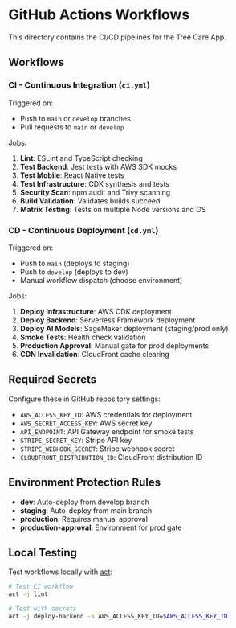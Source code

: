 # GitHub Actions Workflows

This directory contains the CI/CD pipelines for the Tree Care App.

## Workflows

### CI - Continuous Integration (`ci.yml`)

Triggered on:
- Push to `main` or `develop` branches
- Pull requests to `main` or `develop`

Jobs:
1. **Lint**: ESLint and TypeScript checking
2. **Test Backend**: Jest tests with AWS SDK mocks
3. **Test Mobile**: React Native tests
4. **Test Infrastructure**: CDK synthesis and tests
5. **Security Scan**: npm audit and Trivy scanning
6. **Build Validation**: Validates builds succeed
7. **Matrix Testing**: Tests on multiple Node versions and OS

### CD - Continuous Deployment (`cd.yml`)

Triggered on:
- Push to `main` (deploys to staging)
- Push to `develop` (deploys to dev)
- Manual workflow dispatch (choose environment)

Jobs:
1. **Deploy Infrastructure**: AWS CDK deployment
2. **Deploy Backend**: Serverless Framework deployment
3. **Deploy AI Models**: SageMaker deployment (staging/prod only)
4. **Smoke Tests**: Health check validation
5. **Production Approval**: Manual gate for prod deployments
6. **CDN Invalidation**: CloudFront cache clearing

## Required Secrets

Configure these in GitHub repository settings:

- `AWS_ACCESS_KEY_ID`: AWS credentials for deployment
- `AWS_SECRET_ACCESS_KEY`: AWS secret key
- `API_ENDPOINT`: API Gateway endpoint for smoke tests
- `STRIPE_SECRET_KEY`: Stripe API key
- `STRIPE_WEBHOOK_SECRET`: Stripe webhook secret
- `CLOUDFRONT_DISTRIBUTION_ID`: CloudFront distribution ID

## Environment Protection Rules

- **dev**: Auto-deploy from develop branch
- **staging**: Auto-deploy from main branch
- **production**: Requires manual approval
- **production-approval**: Environment for prod gate

## Local Testing

Test workflows locally with [act](https://github.com/nektos/act):

```bash
# Test CI workflow
act -j lint

# Test with secrets
act -j deploy-backend -s AWS_ACCESS_KEY_ID=$AWS_ACCESS_KEY_ID
```